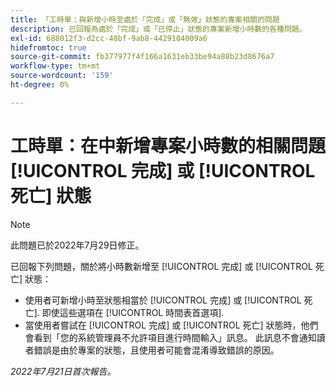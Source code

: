 ```yaml
---
title: 「工時單：與新增小時至處於「完成」或「無效」狀態的專案相關的問題
description: 已回報為處於「完成」或「已停止」狀態的專案新增小時數的各種問題。
exl-id: 688012f3-d2cc-48bf-9ab8-4429104009a6
hidefromtoc: true
source-git-commit: fb377977f4f166a1631eb33be94a88b23d8676a7
workflow-type: tm+mt
source-wordcount: '159'
ht-degree: 0%

---
```


# 工時單：在中新增專案小時數的相關問題 [!UICONTROL 完成] 或 [!UICONTROL 死亡] 狀態

>[!NOTE]
>
>此問題已於2022年7月29日修正。

已回報下列問題，關於將小時數新增至 [!UICONTROL 完成] 或 [!UICONTROL 死亡] 狀態：

* 使用者可新增小時至狀態相當於 [!UICONTROL 完成] 或 [!UICONTROL 死亡]. 即使這些選項在 [!UICONTROL 時間表首選項].
* 當使用者嘗試在 [!UICONTROL 完成] 或 [!UICONTROL 死亡] 狀態時，他們會看到「您的系統管理員不允許項目進行時間輸入」訊息。 此訊息不會通知讀者錯誤是由於專案的狀態，且使用者可能會混淆導致錯誤的原因。

_2022年7月21日首次報告。_
